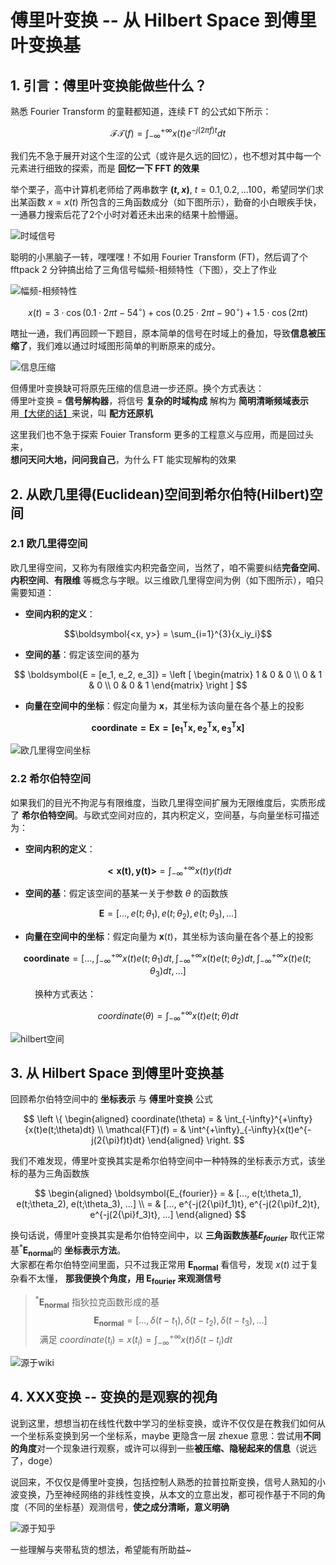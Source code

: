 # 傅里叶变换 -- 从 Hilbert Space 到傅里叶变换基

## 1. 引言：傅里叶变换能做些什么？

熟悉 Fourier Transform 的童鞋都知道，连续 FT 的公式如下所示：

$$\mathcal{FT}(f) = \int^{+\infty}_{-\infty}{x(t)e^{-j(2{\pi}f)t}dt}$$

我们先不急于展开对这个生涩的公式（或许是久远的回忆），也不想对其中每一个元素进行细致的探索，而是 **回忆一下 FFT 的效果**

举个栗子，高中计算机老师给了两串数字 **$(t, x)$**, $t=0.1, 0.2, ...100$，希望同学们求出某函数 $x=x(t)$ 所包含的三角函数成分（如下图所示），勤奋的小白眼疾手快，一通暴力搜索后花了2个小时对着还未出来的结果十脸懵逼。

![时域信号](./figs/2022-01-23-21-00-10.png)

聪明的小黑脑子一转，嘿嘿嘿！不如用 Fourier Transform (FT)，然后调了个 fftpack 2 分钟搞出给了三角信号幅频-相频特性（下图），交上了作业

![幅频-相频特性](./figs/2022-01-23-21-01-08.png)

$$
x(t) = 3 \cdot \cos{(0.1 \cdot 2\pi t - 54^\circ)} +
       \cos{(0.25 \cdot 2\pi t - 90^\circ)} +
       1.5 \cdot \cos{(2\pi t)}
$$

瞎扯一通，我们再回顾一下题目，原本简单的信号在时域上的叠加，导致**信息被压缩了**，我们难以通过时域图形简单的判断原来的成分。  

![信息压缩](./figs/2022-01-23-21-13-13.png)

但傅里叶变换缺可将原先压缩的信息进一步还原。换个方式表达：  
傅里叶变换 = **信号解构器**，将信号 **复杂的时域构成** 解构为 **简明清晰频域表示**  
用[【大佬的话】](https://www.zhihu.com/question/279808864/answer/498939249)来说，叫 **配方还原机**  

这里我们也不急于探索 Fouier Transform 更多的工程意义与应用，而是回过头来，  
**想问天问大地，问问我自己**，为什么 FT 能实现解构的效果

## 2. 从欧几里得(Euclidean)空间到希尔伯特(Hilbert)空间

### 2.1 欧几里得空间

欧几里得空间，又称为有限维实内积完备空间，当然了，咱不需要纠结**完备空间**、**内积空间**、**有限维** 等概念与字眼。以三维欧几里得空间为例（如下图所示），咱只需要知道：

- **空间内积的定义**：

$$\boldsymbol{<x, y>} = \sum_{i=1}^{3}{x_iy_i}$$

- **空间的基**：假定该空间的基为

$$
\boldsymbol{E = [e_1, e_2, e_3]} =
\left [
\begin{matrix}
1 & 0 & 0 \\
0 & 1 & 0 \\
0 & 0 & 1
\end{matrix}
\right ]
$$

- **向量在空间中的坐标**：假定向量为 $\boldsymbol{x}$，其坐标为该向量在各个基上的投影

$$\boldsymbol{coordinate = Ex = [e_1^Tx, e_2^Tx, e_3^Tx]}$$

![欧几里得空间坐标](./figs/2022-01-23-21-25-36.png)

### 2.2 希尔伯特空间

如果我们的目光不拘泥与有限维度，当欧几里得空间扩展为无限维度后，实质形成了 **希尔伯特空间**。与欧式空间对应的，其内积定义，空间基，与向量坐标可描述为：

- **空间内积的定义**：

$$\boldsymbol{<x(t), y(t)>} = \int_{-\infty}^{+\infty}{x(t)y(t)dt}$$

- **空间的基**：假定该空间的基某一关于参数 $\theta$ 的函数族

$$\boldsymbol{E} = [...,e(t;\theta_1), e(t;\theta_2), e(t;\theta_3), ...]$$

- **向量在空间中的坐标**：假定向量为 $\boldsymbol{x}(t)$，其坐标为该向量在各个基上的投影

$$\boldsymbol{coordinate} =
\left [...,
    \int_{-\infty}^{+\infty}{x(t)e(t;\theta_1)dt},
    \int_{-\infty}^{+\infty}{x(t)e(t;\theta_2)dt},
    \int_{-\infty}^{+\infty}{x(t)e(t;\theta_3)dt}, ...
\right]
$$

&emsp;&emsp;&ensp; 换种方式表达：

$$coordinate(\theta) = \int_{-\infty}^{+\infty}{x(t)e(t;\theta)dt}$$

![hilbert空间](./figs/2022-01-23-21-27-03.png)

## 3. 从 Hilbert Space 到傅里叶变换基

回顾希尔伯特空间中的 **坐标表示** 与 **傅里叶变换** 公式

$$ \left \{
\begin{aligned}
coordinate(\theta) = & \int_{-\infty}^{+\infty}{x(t)e(t;\theta)dt} \\
\mathcal{FT}(f) = & \int^{+\infty}_{-\infty}{x(t)e^{-j(2{\pi}f)t}dt}  
\end{aligned}
\right.
$$

我们不难发现，傅里叶变换其实是希尔伯特空间中一种特殊的坐标表示方式，该坐标的基为三角函数族

$$
\begin{aligned}
\boldsymbol{E_{fourier}} = & [..., e(t;\theta_1), e(t;\theta_2), e(t;\theta_3), ...] \\
               = & [..., e^{-j(2{\pi}f_1)t}, e^{-j(2{\pi}f_2)t}, e^{-j(2{\pi}f_3)t}, ...]
\end{aligned}
$$

换句话说，傅里叶变换其实是希尔伯特空间中，以
**三角函数族基$E_{fourier}$**
取代正常基$^*\boldsymbol{E_{normal}}$的
**坐标表示方法**。  
大家都在希尔伯特空间里面，只不过我正常用 $\boldsymbol{E_{normal}}$ 看信号，发现 $x(t)$ 过于复杂看不太懂，
**那我便换个角度，用 $\boldsymbol{E_{fourier}}$ 来观测信号**

> $^*\boldsymbol{E_{normal}}$ 指狄拉克函数形成的基  
> $$\boldsymbol{E_{normal}} = [...,\delta(t - t_1), \delta(t - t_2), \delta(t - t_3),...]$$
> &ensp;满足 $coordinate(t_i)  = x(t_i) = \int_{-\infty}^{+\infty}{x(t)\delta(t - t_i)dt}$

![源于wiki](./figs/Fourier_transform_time_and_frequency_domains_(small).gif)

## 4. XXX变换 -- 变换的是观察的视角

说到这里，想想当初在线性代数中学习的坐标变换，或许不仅仅是在教我们如何从一个坐标系变换到另一个坐标系，maybe 更隐含一层 zhexue 意思：尝试用**不同的角度**对一个现象进行观察，或许可以得到一些**被压缩、隐秘起来的信息**（说远了，doge）

说回来，不仅仅是傅里叶变换，包括控制人熟悉的拉普拉斯变换，信号人熟知的小波变换，乃至神经网络的非线性变换，从本文的立意出发，都可视作基于不同的角度（不同的坐标基）观测信号，**使之成分清晰，意义明确**

![源于知乎](https://pic2.zhimg.com/80/cfae89c24cc167c028f02368ee509a68_720w.jpg?source=1940ef5c)

一些理解与夹带私货的想法，希望能有所助益~

